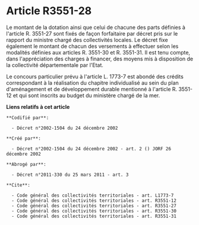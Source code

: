 # Article R3551-28

Le montant de la dotation ainsi que celui de chacune des parts définies à l'article R. 3551-27 sont fixés de façon
forfaitaire par décret pris sur le rapport du ministre chargé des collectivités locales. Le décret fixe également le montant
de chacun des versements à effectuer selon les modalités définies aux articles R. 3551-30 et R. 3551-31. Il est tenu compte,
dans l'appréciation des charges à financer, des moyens mis à disposition de la collectivité départementale par l'Etat.

Le concours particulier prévu à l'article L. 1773-7 est abondé des crédits correspondant à la réalisation du chapitre
individualisé au sein du plan d'aménagement et de développement durable mentionné à l'article R. 3551-12 et qui sont inscrits
au budget du ministère chargé de la mer.

**Liens relatifs à cet article**

	**Codifié par**:

	  - Décret n°2002-1504 du 24 décembre 2002

	**Créé par**:

	  - Décret n°2002-1504 du 24 décembre 2002 - art. 2 () JORF 26 décembre 2002

	**Abrogé par**:

	  - Décret n°2011-330 du 25 mars 2011 - art. 3

	**Cite**:

	  - Code général des collectivités territoriales - art. L1773-7
	  - Code général des collectivités territoriales - art. R3551-12
	  - Code général des collectivités territoriales - art. R3551-27
	  - Code général des collectivités territoriales - art. R3551-30
	  - Code général des collectivités territoriales - art. R3551-31
